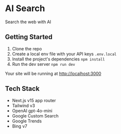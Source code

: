 <h1>AI Search</h1>
Search the web with AI

## Getting Started

1. Clone the repo
2. Create a local env file with your API keys `.env.local`
3. Install the project's dependencies `npm install`
4. Run the dev server `npm run dev`

Your site will be running at <http://localhost:3000>

## Tech Stack

- Next.js v15 app router
- Tailwind v3
- OpenAI gpt-4o-mini
- Google Custom Search
- Google Trends
- Bing v7